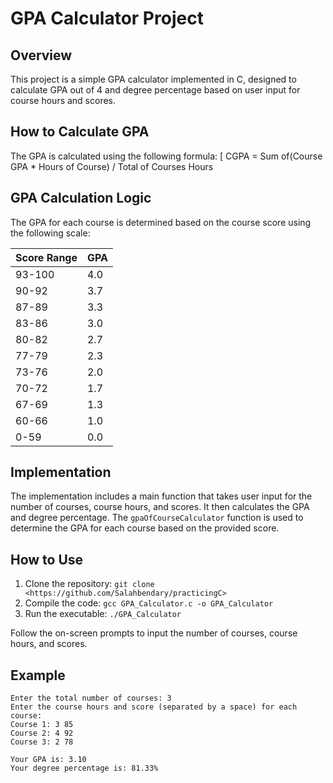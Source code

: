 # GPA Calculator Project

## Overview
This project is a simple GPA calculator implemented in C, designed to calculate GPA out of 4 and degree percentage based on user input for course hours and scores.

## How to Calculate GPA
The GPA is calculated using the following formula:
[ CGPA = Sum of(Course GPA * Hours of Course) / Total of Courses Hours

## GPA Calculation Logic
The GPA for each course is determined based on the course score using the following scale:

| Score Range | GPA |
|-------------|-----|
| 93-100      | 4.0 |
| 90-92       | 3.7 |
| 87-89       | 3.3 |
| 83-86       | 3.0 |
| 80-82       | 2.7 |
| 77-79       | 2.3 |
| 73-76       | 2.0 |
| 70-72       | 1.7 |
| 67-69       | 1.3 |
| 60-66       | 1.0 |
| 0-59        | 0.0 |

## Implementation
The implementation includes a main function that takes user input for the number of courses, course hours, and scores. It then calculates the GPA and degree percentage. The `gpaOfCourseCalculator` function is used to determine the GPA for each course based on the provided score.

## How to Use
1. Clone the repository: `git clone <https://github.com/Salahbendary/practicingC>`
2. Compile the code: `gcc GPA_Calculator.c -o GPA_Calculator`
3. Run the executable: `./GPA_Calculator`

Follow the on-screen prompts to input the number of courses, course hours, and scores.

## Example
```plaintext
Enter the total number of courses: 3
Enter the course hours and score (separated by a space) for each course:
Course 1: 3 85
Course 2: 4 92
Course 3: 2 78

Your GPA is: 3.10
Your degree percentage is: 81.33%

